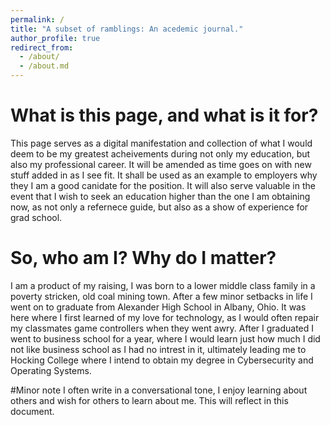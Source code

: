 ```yaml
---
permalink: /
title: "A subset of ramblings: An acedemic journal."
author_profile: true
redirect_from: 
  - /about/
  - /about.md
---
```


# What is this page, and what is it for?
This page serves as a digital manifestation and collection of what I would deem to be my greatest acheivements during not only my education, but also my professional career. It will be amended as time goes on with new stuff added in as I see fit. It shall be used as an example to employers why they I am a good canidate for the position. It will also serve valuable in the event that I wish to seek an education higher than the one I am obtaining now, as not only a refernece guide, but also as a show of experience for grad school. 

# So, who am I? Why do I matter?
I am a product of my raising, I was born to a lower middle class family in a poverty stricken, old coal mining town. After a few minor setbacks in life I went on to graduate from Alexander High School in Albany, Ohio. It was here where I first learned of my love for technology, as I would often repair my classmates game controllers when they went awry. After I graduated I went to business school for a year, where I would learn just how much I did not like business school as I had no intrest in it, ultimately leading me to Hocking College where I intend to obtain my degree in Cybersecurity and Operating Systems. 

#Minor note
I often write in a conversational tone, I enjoy learning about others and wish for others to learn about me. This will reflect in this document. 
